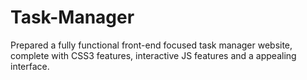 # Task-Manager
Prepared a fully functional front-end focused task manager website, complete with CSS3 features, interactive JS features and a appealing interface.
